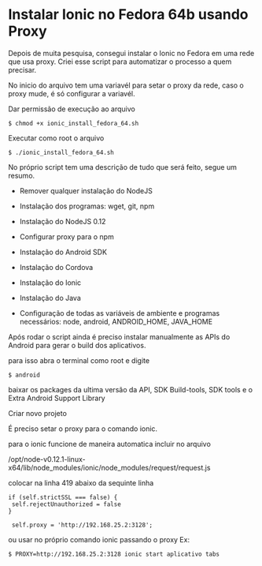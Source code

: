 # Instalar Ionic no Fedora 64b usando Proxy

Depois de muita pesquisa, consegui instalar o Ionic no Fedora
em uma rede que usa proxy.
Criei esse script para automatizar o processo a quem precisar.

No inicio do arquivo tem uma variavél para setar o proxy da rede,
caso o proxy mude, é só configurar a variavél.


Dar permissão de execução ao arquivo

	$ chmod +x ionic_install_fedora_64.sh

Executar como root o arquivo

	$ ./ionic_install_fedora_64.sh

No próprio script tem uma descrição de tudo que será feito, segue um resumo.

- Remover qualquer instalação do NodeJS

- Instalação dos programas: wget, git, npm

- Instalação do NodeJS 0.12

- Configurar proxy para o npm

- Instalação do Android SDK

- Instalação do Cordova

- Instalação do Ionic

- Instalação do Java

- Configuração de todas as variáveis de ambiente e programas necessários: node, android, ANDROID_HOME, JAVA_HOME


Após rodar o script ainda é preciso instalar manualmente as APIs do Android para gerar o build dos aplicativos.

para isso abra o terminal como root e digite

	$ android

baixar os packages da ultima versão da API, SDK Build-tools, SDK tools e o Extra Android Support Library



 Criar novo projeto

É preciso setar o proxy para o comando ionic.

para o ionic funcione de maneira automatica
incluir no arquivo

/opt/node-v0.12.1-linux-x64/lib/node_modules/ionic/node_modules/request/request.js


colocar na linha 419 abaixo da sequinte linha

	if (self.strictSSL === false) {
	 self.rejectUnauthorized = false
	}

	 self.proxy = 'http://192.168.25.2:3128';


ou usar no próprio comando ionic passando o proxy
Ex:

	$ PROXY=http://192.168.25.2:3128 ionic start aplicativo tabs
